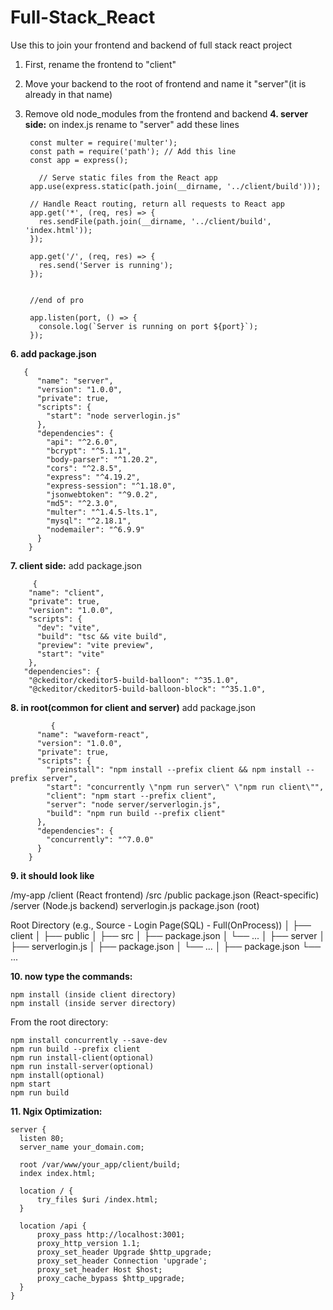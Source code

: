# Full-Stack_React
Use this to join your frontend and backend of full stack react project

1. First, rename the frontend to "client"
2. Move your backend to the root of frontend and name it "server"(it is already in that name)
3. Remove old node_modules from the frontend and backend
**4. server side:**
   on index.js rename to "server" add these lines
   
        const multer = require('multer');
        const path = require('path'); // Add this line
        const app = express();
  
          // Serve static files from the React app
        app.use(express.static(path.join(__dirname, '../client/build')));
        
        // Handle React routing, return all requests to React app
        app.get('*', (req, res) => {
          res.sendFile(path.join(__dirname, '../client/build', 'index.html'));
        });
        
        app.get('/', (req, res) => {
          res.send('Server is running');
        });
        
        
        //end of pro
        
        app.listen(port, () => {
          console.log(`Server is running on port ${port}`);
        });

**6. add package.json** 
  
       {
          "name": "server",
          "version": "1.0.0",
          "private": true,
          "scripts": {
            "start": "node serverlogin.js"
          },
          "dependencies": {
            "api": "^2.6.0",
            "bcrypt": "^5.1.1",
            "body-parser": "^1.20.2",
            "cors": "^2.8.5",
            "express": "^4.19.2",
            "express-session": "^1.18.0",
            "jsonwebtoken": "^9.0.2",
            "md5": "^2.3.0",
            "multer": "^1.4.5-lts.1",
            "mysql": "^2.18.1",
            "nodemailer": "^6.9.9"
          }
        }
   
**7. client side:**
   add package.json
   
         {
        "name": "client",
        "private": true,
        "version": "1.0.0",
        "scripts": {
          "dev": "vite",
          "build": "tsc && vite build",
          "preview": "vite preview",
          "start": "vite"
        },
       "dependencies": {
        "@ckeditor/ckeditor5-build-balloon": "^35.1.0",
        "@ckeditor/ckeditor5-build-balloon-block": "^35.1.0",
   
**8. in root(common for client and server)**
   add package.json
   
             {
          "name": "waveform-react",
          "version": "1.0.0",
          "private": true,
          "scripts": {
            "preinstall": "npm install --prefix client && npm install --prefix server",
            "start": "concurrently \"npm run server\" \"npm run client\"",
            "client": "npm start --prefix client",
            "server": "node server/serverlogin.js",
            "build": "npm run build --prefix client"
          },
          "dependencies": {
            "concurrently": "^7.0.0"
          }
        }

**9. it should look like**

  /my-app
  /client (React frontend)
    /src
    /public
    package.json (React-specific)
  /server (Node.js backend)
    serverlogin.js
  package.json (root)

Root Directory (e.g., Source - Login Page(SQL) - Full(OnProcess))
│
├── client
│   ├── public
│   ├── src
│   ├── package.json
│   └── ...
│
├── server
│   ├── serverlogin.js
│   ├── package.json
│   └── ...
│
├── package.json
└── ...


**10. now type the commands:**

    npm install (inside client directory)
    npm install (inside server directory)

From the root directory:

    npm install concurrently --save-dev
    npm run build --prefix client
    npm run install-client(optional)
    npm run install-server(optional)
    npm install(optional)
    npm start
    npm run build


**11. Ngix Optimization:**

    server {
      listen 80;
      server_name your_domain.com;
    
      root /var/www/your_app/client/build;
      index index.html;
    
      location / {
          try_files $uri /index.html;
      }
    
      location /api {
          proxy_pass http://localhost:3001;
          proxy_http_version 1.1;
          proxy_set_header Upgrade $http_upgrade;
          proxy_set_header Connection 'upgrade';
          proxy_set_header Host $host;
          proxy_cache_bypass $http_upgrade;
      }
    }



